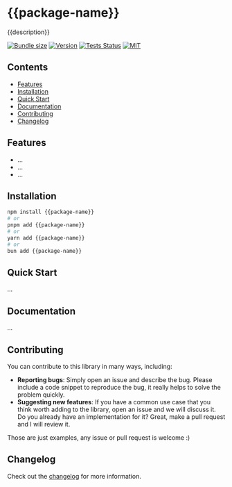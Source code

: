 # {{package-name}}

{{description}}

[![Bundle size](https://img.shields.io/bundlephobia/minzip/{{package-name}}?style=flat-square)](https://bundlephobia.com/result?p={{package-name}})
[![Version](https://img.shields.io/npm/v/{{package-name}}?style=flat-square)](https://www.npmjs.com/package/{{package-name}})
[![Tests Status](https://img.shields.io/github/actions/workflow/status/webneat/{{package-name}}/ci.yml?branch=main&style=flat-square)](https://github.com/{{repo}}/actions?query=branch%3Amain)
[![MIT](https://img.shields.io/npm/l/{{package-name}}?style=flat-square)](LICENSE)

## Contents
- [Features](#features)
- [Installation](#installation)
- [Quick Start](#quick-start)
- [Documentation](#documentation)
- [Contributing](#contributing)
- [Changelog](#changelog)

## Features

- ...
- ...
- ...

## Installation

```bash
npm install {{package-name}}
# or
pnpm add {{package-name}}
# or
yarn add {{package-name}}
# or
bun add {{package-name}}
```

## Quick Start

...

## Documentation

...

## Contributing

You can contribute to this library in many ways, including:

- **Reporting bugs**: Simply open an issue and describe the bug. Please include a code snippet to reproduce the bug, it really helps to solve the problem quickly.
- **Suggesting new features**: If you have a common use case that you think worth adding to the library, open an issue and we will discuss it. Do you already have an implementation for it? Great, make a pull request and I will review it.

Those are just examples, any issue or pull request is welcome :)

## Changelog

Check out the [changelog](https://github.com/{{repo}}/blob/main/CHANGELOG.md) for more information.
